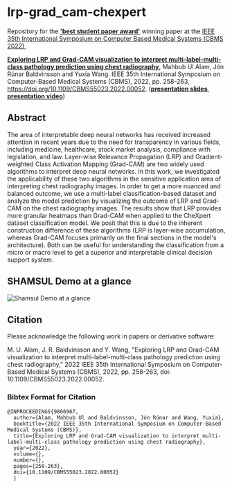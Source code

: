 # lrp-grad_cam-chexpert

Repository for the **['best student paper award'](https://2022.cbms-conference.org/awards/)** winning paper at the [IEEE 35th International Symposium on Computer Based Medical Systems (CBMS 2022)](https://2022.cbms-conference.org/),

**[Exploring LRP and Grad-CAM visualization to interpret multi-label-multi-class pathology prediction using chest radiography](https://doi.org/10.1109/CBMS55023.2022.00052)**, Mahbub Ul Alam, Jón Rúnar Baldvinsson and Yuxia Wang. IEEE 35th International Symposium on Computer-Based Medical Systems (CBMS), 2022, pp. 258-263, https://doi.org/10.1109/CBMS55023.2022.00052. (**[presentation slides](http://mahbub.blogs.dsv.su.se/files/2022/07/presentation_slides.pdf)**, **[presentation video](http://mahbub.blogs.dsv.su.se/files/2022/07/presentation_video_extended.mp4)**)

## Abstract

The area of interpretable deep neural networks has received increased attention in recent years due to the need for transparency in various fields, including medicine, healthcare, stock market analysis, compliance with legislation, and law. Layer-wise Relevance Propagation (LRP) and Gradient-weighted Class Activation Mapping (Grad-CAM) are two widely used algorithms to interpret deep neural networks. In this work, we investigated the applicability of these two algorithms in the sensitive application area of interpreting chest radiography images. In order to get a more nuanced and balanced outcome, we use a multi-label classification-based dataset and analyze the model prediction by visualizing the outcome of LRP and Grad-CAM on the chest radiography images. The results show that LRP provides more granular heatmaps than Grad-CAM when applied to the CheXpert dataset classification model. We posit that this is due to the inherent construction difference of these algorithms (LRP is layer-wise accumulation, whereas Grad-CAM focuses primarily on the final sections in the model's architecture). Both can be useful for understanding the classification from a micro or macro level to get a superior and interpretable clinical decision support system.

## SHAMSUL Demo at a glance

![Shamsul Demo at a glance](https://raw.githubusercontent.com/anondo1969/SHAMSUL_demo_app/refs/heads/main/SHAMSUL_demo_app_screenshot.png)

## Citation

Please acknowledge the following work in papers or derivative software:

M. U. Alam, J. R. Baldvinsson and Y. Wang, "Exploring LRP and Grad-CAM visualization to interpret multi-label-multi-class pathology prediction using chest radiography," 2022 IEEE 35th International Symposium on Computer-Based Medical Systems (CBMS), 2022, pp. 258-263, doi: 10.1109/CBMS55023.2022.00052.

### Bibtex Format for Citation

```
@INPROCEEDINGS{9866967,
  author={Alam, Mahbub Ul and Baldvinsson, Jón Rúnar and Wang, Yuxia},
  booktitle={2022 IEEE 35th International Symposium on Computer-Based Medical Systems (CBMS)}, 
  title={Exploring LRP and Grad-CAM visualization to interpret multi-label-multi-class pathology prediction using chest radiography}, 
  year={2022},
  volume={},
  number={},
  pages={258-263},
  doi={10.1109/CBMS55023.2022.00052}
  }
```

